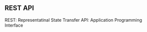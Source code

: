
## REST API [](https://www.youtube.com/watch?v=CtTlShXh3vY&list=PL_XxuZqN0xVCeyQE1bi8dQHaITIT0FbsM)
REST: Representatinal State Transfer
API: Application Programming Interface

